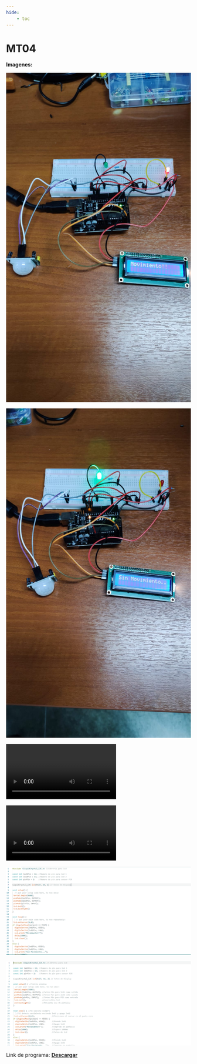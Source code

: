 ```yaml
---
hide:
    - toc
---
```


# MT04

<strong>Imagenes:</strong>

![](../images/MT04/movimiento.jpeg)

![](../images/MT04/sinmovimiento.jpeg)


<source src="../images/MT04/Video.mp4" type="Video/mp4">
<video>

![](../images/MT04/Video.mp4)

</video>

![](../images/MT04/Video.mp4)

![](../images/MT04/escribiendo.PNG)

![](../images/MT04/Captura.PNG)

Link de programa:  <a href="../Nuevacarpeta/Progrmasensor.ino" download="Programa"> <strong>Descargar</strong> </a>


